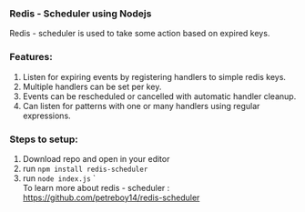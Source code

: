 ### Redis - Scheduler using Nodejs
Redis - scheduler is used to take some action based on expired keys.

### Features:
1. Listen for expiring events by registering handlers to simple redis keys.
2. Multiple handlers can be set per key.
3. Events can be rescheduled or cancelled with automatic handler cleanup.
4. Can listen for patterns with one or many handlers using regular expressions.

### Steps to setup:
1. Download repo and open in your editor 
2. run `npm install redis-scheduler` 
3. run `node index.js`
`                                                                                                                                          
To learn more about redis - scheduler : https://github.com/petreboy14/redis-scheduler
